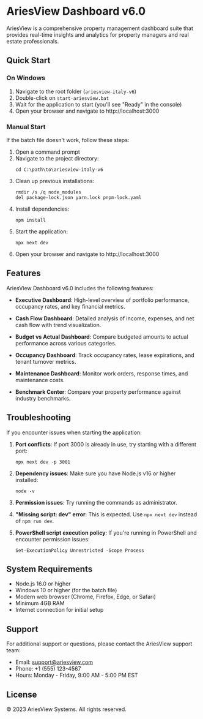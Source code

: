 # AriesView Dashboard v6.0

AriesView is a comprehensive property management dashboard suite that provides real-time insights and analytics for property managers and real estate professionals.

## Quick Start

### On Windows

1. Navigate to the root folder (`ariesview-italy-v6`)
2. Double-click on `start-ariesview.bat`
3. Wait for the application to start (you'll see "Ready" in the console)
4. Open your browser and navigate to http://localhost:3000

### Manual Start

If the batch file doesn't work, follow these steps:

1. Open a command prompt
2. Navigate to the project directory:
   ```
   cd C:\path\to\ariesview-italy-v6
   ```
3. Clean up previous installations:
   ```
   rmdir /s /q node_modules
   del package-lock.json yarn.lock pnpm-lock.yaml
   ```
4. Install dependencies:
   ```
   npm install
   ```
5. Start the application:
   ```
   npx next dev
   ```
6. Open your browser and navigate to http://localhost:3000

## Features

AriesView Dashboard v6.0 includes the following features:

- **Executive Dashboard**: High-level overview of portfolio performance, occupancy rates, and key financial metrics.

- **Cash Flow Dashboard**: Detailed analysis of income, expenses, and net cash flow with trend visualization.

- **Budget vs Actual Dashboard**: Compare budgeted amounts to actual performance across various categories.

- **Occupancy Dashboard**: Track occupancy rates, lease expirations, and tenant turnover metrics.

- **Maintenance Dashboard**: Monitor work orders, response times, and maintenance costs.

- **Benchmark Center**: Compare your property performance against industry benchmarks.

## Troubleshooting

If you encounter issues when starting the application:

1. **Port conflicts**: If port 3000 is already in use, try starting with a different port:
   ```
   npx next dev -p 3001
   ```

2. **Dependency issues**: Make sure you have Node.js v16 or higher installed:
   ```
   node -v
   ```

3. **Permission issues**: Try running the commands as administrator.

4. **"Missing script: dev" error**: This is expected. Use `npx next dev` instead of `npm run dev`.

5. **PowerShell script execution policy**: If you're running in PowerShell and encounter permission issues:
   ```
   Set-ExecutionPolicy Unrestricted -Scope Process
   ```

## System Requirements

- Node.js 16.0 or higher
- Windows 10 or higher (for the batch file)
- Modern web browser (Chrome, Firefox, Edge, or Safari)
- Minimum 4GB RAM
- Internet connection for initial setup

## Support

For additional support or questions, please contact the AriesView support team:

- Email: support@ariesview.com
- Phone: +1 (555) 123-4567
- Hours: Monday - Friday, 9:00 AM - 5:00 PM EST

## License

© 2023 AriesView Systems. All rights reserved. 